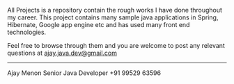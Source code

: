 All Projects is a repository contain the rough works I have done throughout my career.
This project contains many sample java applications in Spring, Hibernate, Google app engine etc and has used many front end technologies.


Feel free to browse through them and you are welcome to post any relevant questions at ajay.java.dev@gmail.com

-----------------------------------------------------
Ajay Menon
Senior Java Developer
+91 99529 63596
